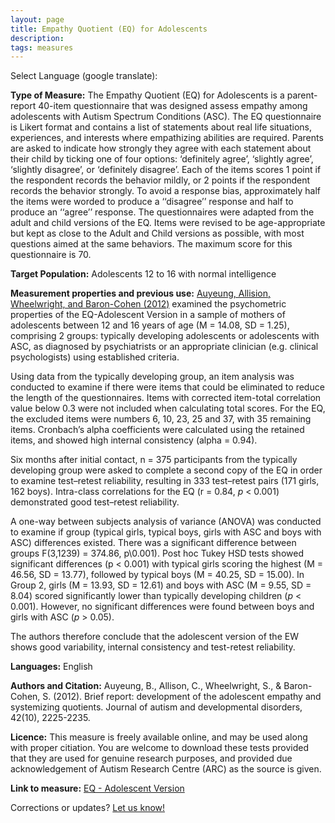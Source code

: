 ```yaml
---
layout: page
title: Empathy Quotient (EQ) for Adolescents 
description:
tags: measures
---
```


Select Language (google translate):  

<div id="google_translate_element"></div><script type="text/javascript">
function googleTranslateElementInit() {
  new google.translate.TranslateElement({pageLanguage: 'en', layout: google.translate.TranslateElement.InlineLayout.SIMPLE, gaTrack: true, gaId: 'UA-64320648-1'}, 'google_translate_element');
}
</script><script type="text/javascript" src="//translate.google.com/translate_a/element.js?cb=googleTranslateElementInit"></script>  

**Type of Measure:**  The Empathy Quotient (EQ) for Adolescents is a parent-report 40-item questionnaire that was designed assess empathy among adolescents with Autism Spectrum Conditions (ASC). The EQ questionnaire is Likert format and contains a list of statements about real life situations, experiences, and interests where empathizing abilities are required. Parents are asked to indicate how strongly they agree with each statement about their child by ticking one of four options: ‘definitely agree’, ‘slightly agree’, ‘slightly disagree’, or ‘definitely disagree’. Each of the items scores 1 point if the respondent records the behavior mildly, or 2 points if the respondent records the behavior strongly. To avoid a response bias, approximately half the items were worded to produce a ‘‘disagree’’ response and half to produce an ‘‘agree’’ response. The questionnaires were adapted from the adult and child versions of the EQ. Items were revised to be age-appropriate but kept as close to the Adult and Child versions as possible, with most questions aimed at the same behaviors.
The maximum score for this questionnaire is 70.

**Target Population:** Adolescents 12 to 16 with normal intelligence 

**Measurement properties and previous use:** [Auyeung, Allision, Wheelwright, and Baron-Cohen (2012)](https://www.researchgate.net/profile/Bonnie_Auyeung/publication/221847725_Brief_Report_Development_of_the_Adolescent_Empathy_and_Systemizing_Quotients/links/0a85e53c918917c171000000.pdf) examined the psychometric properties of the EQ-Adolescent Version in a sample of mothers of adolescents between 12 and 16 years of age (M = 14.08, SD = 1.25), comprising 2 groups: typically developing adolescents or adolescents with ASC, as diagnosed by psychiatrists or an appropriate clinician (e.g. clinical psychologists) using established criteria. 

Using data from the typically developing group, an item analysis was conducted to examine if there were items that could be eliminated to reduce the length of the questionnaires. Items with corrected item-total correlation value below 0.3 were not included when calculating total scores. For the EQ, the excluded items were numbers 6, 10, 23, 25 and 37, with 35 remaining items. Cronbach’s alpha coefficients were calculated using the retained items, and showed high internal consistency (alpha = 0.94). 

Six months after initial contact, n = 375 participants from the typically developing group were asked to complete a second copy of the EQ in order to examine test–retest reliability, resulting in 333 test–retest pairs (171 girls, 162 boys). Intra-class correlations for the EQ (r = 0.84, *p* < 0.001) demonstrated good test–retest reliability. 

A one-way between subjects analysis of variance (ANOVA) was conducted to examine if group (typical girls, typical boys, girls with ASC and boys with ASC) differences existed. There was a significant difference between groups F(3,1239) = 374.86, p\0.001). Post hoc Tukey HSD tests showed significant differences (p < 0.001) with typical girls scoring the highest (M = 46.56, SD = 13.77), followed by typical boys (M = 40.25, SD = 15.00). In Group 2, girls (M = 13.93, SD = 12.61) and boys with ASC (M = 9.55, SD = 8.04) scored significantly lower than typically developing children (*p* < 0.001). However, no significant differences were found between boys and girls with ASC
(*p* > 0.05).

The authors therefore conclude that the adolescent version of the EW shows good variability, internal consistency and test-retest reliability.

**Languages:** English

**Authors and Citation:**
Auyeung, B., Allison, C., Wheelwright, S., & Baron-Cohen, S. (2012). Brief report: development of the adolescent empathy and systemizing quotients. Journal of autism and developmental disorders, 42(10), 2225-2235.

**Licence:** This measure is freely available online, and may be used along with proper citiation. You are welcome to download these tests provided that they are used for genuine research purposes, and provided due acknowledgement of Autism Research Centre (ARC) as the source is given.

**Link to measure:** [EQ - Adolescent Version](https://www.autismresearchcentre.com/arc_tests/)

Corrections or updates? [Let us know!](http://disabilitymeasures.org/contact)
